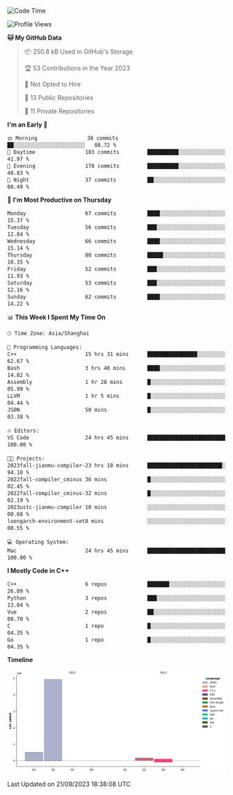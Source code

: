 <!--START_SECTION:waka-->
![Code Time](http://img.shields.io/badge/Code%20Time-200%20hrs%2056%20mins-blue)

![Profile Views](http://img.shields.io/badge/Profile%20Views-0-blue)

**🐱 My GitHub Data** 

> 📦 250.8 kB Used in GitHub's Storage 
 > 
> 🏆 53 Contributions in the Year 2023
 > 
> 🚫 Not Opted to Hire
 > 
> 📜 13 Public Repositories 
 > 
> 🔑 11 Private Repositories 
 > 
**I'm an Early 🐤** 

```text
🌞 Morning                38 commits          ██░░░░░░░░░░░░░░░░░░░░░░░   08.72 % 
🌆 Daytime                183 commits         ██████████░░░░░░░░░░░░░░░   41.97 % 
🌃 Evening                178 commits         ██████████░░░░░░░░░░░░░░░   40.83 % 
🌙 Night                  37 commits          ██░░░░░░░░░░░░░░░░░░░░░░░   08.49 % 
```
📅 **I'm Most Productive on Thursday** 

```text
Monday                   67 commits          ████░░░░░░░░░░░░░░░░░░░░░   15.37 % 
Tuesday                  56 commits          ███░░░░░░░░░░░░░░░░░░░░░░   12.84 % 
Wednesday                66 commits          ████░░░░░░░░░░░░░░░░░░░░░   15.14 % 
Thursday                 80 commits          █████░░░░░░░░░░░░░░░░░░░░   18.35 % 
Friday                   52 commits          ███░░░░░░░░░░░░░░░░░░░░░░   11.93 % 
Saturday                 53 commits          ███░░░░░░░░░░░░░░░░░░░░░░   12.16 % 
Sunday                   62 commits          ████░░░░░░░░░░░░░░░░░░░░░   14.22 % 
```


📊 **This Week I Spent My Time On** 

```text
🕑︎ Time Zone: Asia/Shanghai

💬 Programming Languages: 
C++                      15 hrs 31 mins      ████████████████░░░░░░░░░   62.67 % 
Bash                     3 hrs 40 mins       ████░░░░░░░░░░░░░░░░░░░░░   14.82 % 
Assembly                 1 hr 28 mins        █░░░░░░░░░░░░░░░░░░░░░░░░   05.99 % 
LLVM                     1 hr 5 mins         █░░░░░░░░░░░░░░░░░░░░░░░░   04.44 % 
JSON                     50 mins             █░░░░░░░░░░░░░░░░░░░░░░░░   03.38 % 

🔥 Editors: 
VS Code                  24 hrs 45 mins      █████████████████████████   100.00 % 

🐱‍💻 Projects: 
2023fall-jianmu-compiler-23 hrs 18 mins      ████████████████████████░   94.10 % 
2022fall-compiler_cminus 36 mins             █░░░░░░░░░░░░░░░░░░░░░░░░   02.45 % 
2022fall-compiler_cminus-32 mins             █░░░░░░░░░░░░░░░░░░░░░░░░   02.19 % 
2023ustc-jianmu-compiler 10 mins             ░░░░░░░░░░░░░░░░░░░░░░░░░   00.68 % 
loongarch-environment-set8 mins              ░░░░░░░░░░░░░░░░░░░░░░░░░   00.55 % 

💻 Operating System: 
Mac                      24 hrs 45 mins      █████████████████████████   100.00 % 
```

**I Mostly Code in C++** 

```text
C++                      6 repos             ███████░░░░░░░░░░░░░░░░░░   26.09 % 
Python                   3 repos             ███░░░░░░░░░░░░░░░░░░░░░░   13.04 % 
Vue                      2 repos             ██░░░░░░░░░░░░░░░░░░░░░░░   08.70 % 
C                        1 repo              █░░░░░░░░░░░░░░░░░░░░░░░░   04.35 % 
Go                       1 repo              █░░░░░░░░░░░░░░░░░░░░░░░░   04.35 % 
```



**Timeline**

![Lines of Code chart](https://raw.githubusercontent.com/xkz0777/xkz0777/master/assets/bar_graph.png)


 Last Updated on 21/09/2023 18:38:08 UTC
<!--END_SECTION:waka-->
